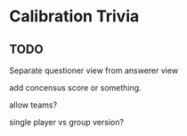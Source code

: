 # Calibration Trivia

## TODO

Separate questioner view from answerer view

add concensus score or something.

allow teams?

single player vs group version?

